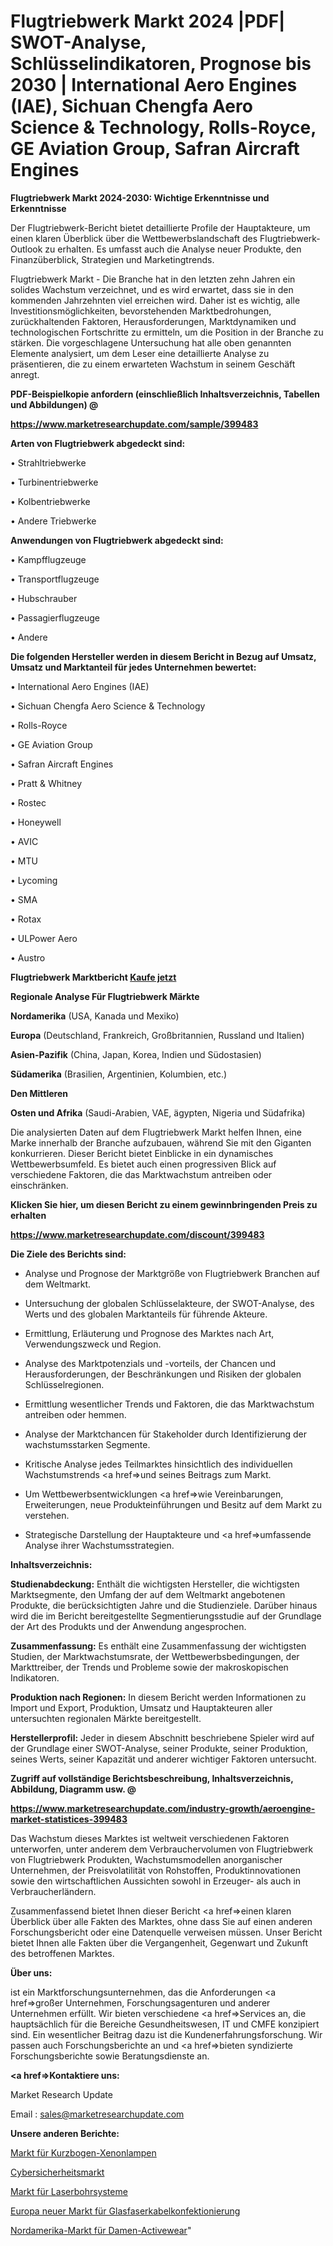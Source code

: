# Flugtriebwerk Markt 2024 |PDF| SWOT-Analyse, Schlüsselindikatoren, Prognose bis 2030 | International Aero Engines (IAE), Sichuan Chengfa Aero Science & Technology, Rolls-Royce, GE Aviation Group, Safran Aircraft Engines

<strong>Flugtriebwerk Markt 2024-2030: Wichtige Erkenntnisse und Erkenntnisse</strong>

Der Flugtriebwerk-Bericht bietet detaillierte Profile der Hauptakteure, um einen klaren Überblick über die Wettbewerbslandschaft des Flugtriebwerk-Outlook zu erhalten. Es umfasst auch die Analyse neuer Produkte, den Finanzüberblick, Strategien und Marketingtrends.

Flugtriebwerk Markt - Die Branche hat in den letzten zehn Jahren ein solides Wachstum verzeichnet, und es wird erwartet, dass sie in den kommenden Jahrzehnten viel erreichen wird. Daher ist es wichtig, alle Investitionsmöglichkeiten, bevorstehenden Marktbedrohungen, zurückhaltenden Faktoren, Herausforderungen, Marktdynamiken und technologischen Fortschritte zu ermitteln, um die Position in der Branche zu stärken. Die vorgeschlagene Untersuchung hat alle oben genannten Elemente analysiert, um dem Leser eine detaillierte Analyse zu präsentieren, die zu einem erwarteten Wachstum in seinem Geschäft anregt.



<strong><b>PDF-Beispielkopie anfordern (einschließlich Inhaltsverzeichnis, Tabellen und Abbildungen) @ </b></strong>

<strong><a href=https://www.marketresearchupdate.com/sample/399483>

<strong>https://www.marketresearchupdate.com/sample/399483</u></a></strong></strong>



<strong>Arten von Flugtriebwerk abgedeckt sind:</strong>

• Strahltriebwerke

• Turbinentriebwerke

• Kolbentriebwerke

• Andere Triebwerke



<strong>Anwendungen von Flugtriebwerk abgedeckt sind:</strong>

• Kampfflugzeuge

• Transportflugzeuge

• Hubschrauber

• Passagierflugzeuge

• Andere



<strong>Die folgenden Hersteller werden in diesem Bericht in Bezug auf Umsatz, Umsatz und Marktanteil für jedes Unternehmen bewertet:</strong>

• International Aero Engines (IAE)

• Sichuan Chengfa Aero Science & Technology

• Rolls-Royce

• GE Aviation Group

• Safran Aircraft Engines

• Pratt & Whitney

• Rostec

• Honeywell

• AVIC

• MTU

• Lycoming

• SMA

• Rotax

• ULPower Aero

• Austro



<strong>Flugtriebwerk Marktbericht <a href=https://www.marketresearchupdate.com/buynow/399483>Kaufe jetzt</a></strong>



<strong>Regionale Analyse Für Flugtriebwerk Märkte</strong>



<strong>Nordamerika</strong> (USA, Kanada und Mexiko)



<strong>Europa</strong> (Deutschland, Frankreich, Großbritannien, Russland und Italien)



<strong>Asien-Pazifik</strong> (China, Japan, Korea, Indien und Südostasien)



<strong>Südamerika</strong> (Brasilien, Argentinien, Kolumbien, etc.)



<strong>Den Mittleren</strong> 

<strong>Osten und Afrika</strong> (Saudi-Arabien, VAE, ägypten, Nigeria und Südafrika)

Die analysierten Daten auf dem Flugtriebwerk Markt helfen Ihnen, eine Marke innerhalb der Branche aufzubauen, während Sie mit den Giganten konkurrieren. Dieser Bericht bietet Einblicke in ein dynamisches Wettbewerbsumfeld. Es bietet auch einen progressiven Blick auf verschiedene Faktoren, die das Marktwachstum antreiben oder einschränken.



<strong>Klicken Sie hier, um diesen Bericht zu einem gewinnbringenden Preis zu erhalten
</strong>

<strong><a href=https://www.marketresearchupdate.com/discount/399483>https://www.marketresearchupdate.com/discount/399483</b></u></strong></a>



<strong>Die Ziele des Berichts sind:</strong>

- Analyse und Prognose der Marktgröße von Flugtriebwerk Branchen auf dem Weltmarkt.

- Untersuchung der globalen Schlüsselakteure, der SWOT-Analyse, des Werts und des globalen Marktanteils für führende Akteure.

- Ermittlung, Erläuterung und Prognose des Marktes nach Art, Verwendungszweck und Region.

- Analyse des Marktpotenzials und -vorteils, der Chancen und Herausforderungen, der Beschränkungen und Risiken der globalen Schlüsselregionen.

- Ermittlung wesentlicher Trends und Faktoren, die das Marktwachstum antreiben oder hemmen.

- Analyse der Marktchancen für Stakeholder durch Identifizierung der wachstumsstarken Segmente.

- Kritische Analyse jedes Teilmarktes hinsichtlich des individuellen Wachstumstrends <a href=>und</a> seines Beitrags zum Markt.

- Um Wettbewerbsentwicklungen <a href=>wie</a> Vereinbarungen, Erweiterungen, neue Produkteinführungen und Besitz auf dem Markt zu verstehen.

- Strategische Darstellung der Hauptakteure und <a href=>umfas</a>sende Analyse ihrer Wachstumsstrategien.



<strong>Inhaltsverzeichnis:</strong>



<strong>Studienabdeckung:</strong> Enthält die wichtigsten Hersteller, die wichtigsten Marktsegmente, den Umfang der auf dem Weltmarkt angebotenen Produkte, die berücksichtigten Jahre und die Studienziele. Darüber hinaus wird die im Bericht bereitgestellte Segmentierungsstudie auf der Grundlage der Art des Produkts und der Anwendung angesprochen.



<strong>Zusammenfassung:</strong> Es enthält eine Zusammenfassung der wichtigsten Studien, der Marktwachstumsrate, der Wettbewerbsbedingungen, der Markttreiber, der Trends und Probleme sowie der makroskopischen Indikatoren.



<strong>Produktion nach Regionen:</strong> In diesem Bericht werden Informationen zu Import und Export, Produktion, Umsatz und Hauptakteuren aller untersuchten regionalen Märkte bereitgestellt.



<strong>Herstellerprofil:</strong> Jeder in diesem Abschnitt beschriebene Spieler wird auf der Grundlage einer SWOT-Analyse, seiner Produkte, seiner Produktion, seines Werts, seiner Kapazität und anderer wichtiger Faktoren untersucht.



<strong><b>Zugriff auf vollständige Berichtsbeschreibung, Inhaltsverzeichnis, Abbildung, Diagramm usw. @ </b></strong>

<strong><a href=https://www.marketresearchupdate.com/industry-growth/aeroengine-market-statistices-399483>https://www.marketresearchupdate.com/industry-growth/aeroengine-market-statistices-399483</a></strong>

Das Wachstum dieses Marktes ist weltweit verschiedenen Faktoren unterworfen, unter anderem dem Verbrauchervolumen von Flugtriebwerk von Flugtriebwerk Produkten, Wachstumsmodellen anorganischer Unternehmen, der Preisvolatilität von Rohstoffen, Produktinnovationen sowie den wirtschaftlichen Aussichten sowohl in Erzeuger- als auch in Verbraucherländern.

Zusammenfassend bietet Ihnen dieser Bericht <a href=>einen</a> klaren Überblick über alle Fakten des Marktes, ohne dass Sie auf einen anderen Forschungsbericht oder eine Datenquelle verweisen müssen. Unser Bericht bietet Ihnen alle Fakten über die Vergangenheit, Gegenwart und Zukunft des betroffenen Marktes.



<strong>Über uns:</strong>

 ist ein Marktforschungsunternehmen, das die Anforderungen <a href=>großer</a> Unternehmen, Forschungsagenturen und anderer Unternehmen erfüllt. Wir bieten verschiedene <a href=>Services</a> an, die hauptsächlich für die Bereiche Gesundheitswesen, IT und CMFE konzipiert sind. Ein wesentlicher Beitrag dazu ist die Kundenerfahrungsforschung. Wir passen auch Forschungsberichte an und <a href=>bieten</a> syndizierte Forschungsberichte sowie Beratungsdienste an.



<strong><a href=>Kontaktiere uns:</a></strong>

Market Research Update

Email : sales@marketresearchupdate.com



<strong>Unsere anderen Berichte:</strong>

<a href=https://www.linkedin.com/pulse/short-arc-xenon-lamps-market-2023-trends-new>Markt für Kurzbogen-Xenonlampen</a>

<a href=https://www.linkedin.com/pulse/cybersecurity-market-cars-top-leading>Cybersicherheitsmarkt</a>

<a href=https://www.linkedin.com/pulse/laser-drilling-systems-market-research-report>Markt für Laserbohrsysteme</a>

<a href=https://www.linkedin.com/pulse/europe-new-fiber-optic-cable-assembly-market-current-business>Europa neuer Markt für Glasfaserkabelkonfektionierung</a>

<a href=https://www.linkedin.com/pulse/north-america-womens-activewear-market-2023>Nordamerika-Markt für Damen-Activewear</a>"
